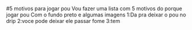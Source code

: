 #5 motivos para jogar pou
Vou fazer uma lista com 5 motivos do porque jogar pou
Com o fundo preto e algumas imagens
1:Da pra deixar o pou no drip
2:voce pode deixar ele passar fome
3:tem
